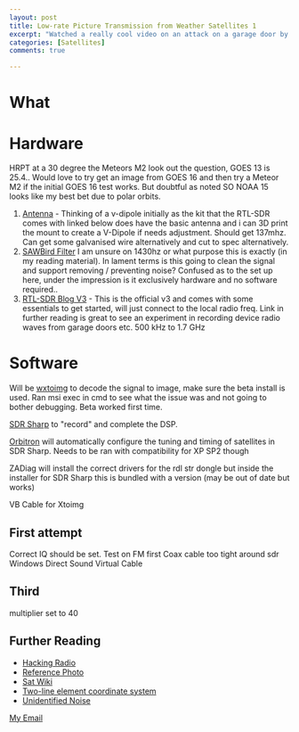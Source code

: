 ```yaml
---
layout: post
title: Low-rate Picture Transmission from Weather Satellites 1
excerpt: "Watched a really cool video on an attack on a garage door by reverse engineering the radio transmission from the fob. I am now looking at taking real time photos from weather satellites."
categories: [Satellites]
comments: true

---
```


# What

# Hardware
 HRPT at a 30 degree the Meteors M2 look out the question, GOES 13 is 25.4.. Would love to try get an image from GOES 16  and then try a Meteor M2 if the initial GOES 16 test works. But doubtful as noted SO NOAA 15 looks like my best bet due to polar orbits.

1. [Antenna][1] - Thinking of a v-dipole initially as the kit that the RTL-SDR comes with linked below does have the basic antenna and i can 3D print the mount to create a V-Dipole if needs adjustment. Should get 137mhz. Can get some galvanised wire alternatively and cut to spec alternatively.
2. [SAWBird Filter][2] I am unsure on 1430hz or what purpose this is exactly (in my reading material). In lament terms is this going to clean the signal and support removing / preventing noise? Confused as to the set up here, under the impression is it exclusively hardware and no software required..
3. [RTL-SDR Blog V3][3] - This is the official v3 and comes with some essentials to get started, will just connect to the local radio freq. Link in further reading is great to see an experiment in recording device radio waves from garage doors etc. 500 kHz to 1.7 GHz

# Software 

Will be [wxtoimg][4] to decode the signal to image, make sure the beta install is used. Ran msi exec in cmd to see what the issue was and not going to bother debugging. Beta worked first time.

[SDR Sharp][5] to "record" and complete the DSP.

[Orbitron][6] will automatically configure the tuning and timing of satellites in SDR Sharp. Needs to be ran with compatibility for XP SP2 though

ZADiag will install the correct drivers for the rdl str dongle but inside the installer for SDR Sharp this is bundled with a version (may be out of date but works)

VB Cable for Xtoimg

[1]:https://www.thingiverse.com/thing:4234647
[2]:https://www.amazon.co.uk/NooElec-SAWbird-H1-Barebones-Applications/dp/B07XJLKQDN/ref=sr_1_3?dchild=1&keywords=sawbird+filter&qid=1595027782&sr=8-3
[3]:https://www.ebay.co.uk/itm/RTL-SDR-Blog-V3-original-RTL2832U-1PPM-HF-BiasT-SMA-Dongle/324123706220?epid=15022750294&hash=item4b7747436c:g:7QIAAOSwoJxbdvkq
[4]:https://wxtoimgrestored.xyz/
[5]:https://www.pe0sat.vgnet.nl/sdr/sdr-software/sdrsharp/
[6]: http://www.stoff.pl/

## First attempt

Correct IQ should be set. 
Test on FM first
Coax cable too tight around sdr
Windows Direct Sound Virtual Cable

## Third
multiplier set to 40

## Further Reading
* [Hacking Radio](https://www.youtube.com/watch?v=1RipwqJG50c)
* [Reference Photo](https://preview.redd.it/d47sz11wrbb51.jpg?width=4032&format=pjpg&auto=webp&s=f821115044400eadc1baec8132fb3e63a318a50d)
* [Sat Wiki](https://www.satwiki.info/index.php?title=Getting_started)
* [Two-line element coordinate system](https://spaceflight.nasa.gov/realdata/sightings/SSapplications/Post/JavaSSOP/SSOP_Help/tle_def.html)
* [Unidentified Noise](https://www.sigidwiki.com/wiki/Signal_Identification_Guide)




<a href="#" id="emailclick" onclick="replace_email()">My Email</a>

<!-- SCRIPTS HERE -->
<script>
var email;

function add_mailto() {
  const elem = document.getElementById("emailclick");
  elem.href = `mailto:${email}`;
}

function replace_email() {
  // spam prevention
  const domain = "cjgstudio.com";
  const name = [16, 28, 1, 1, 26, 22];
  const xor_with = 115;
  let constructed = "";
  name.forEach(function(i) {
    constructed += String.fromCharCode(i ^ xor_with);
  })
  email = `${constructed}@${domain}`;
  const elem = document.getElementById("emailclick");
  elem.text = email;

  window.setTimeout(add_mailto, 100);
}
</script>